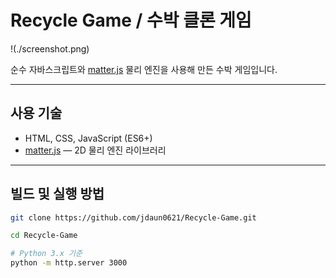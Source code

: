 # Recycle Game / 수박 클론 게임

!(./screenshot.png)

순수 자바스크립트와 [matter.js](https://github.com/liabru/matter-js) 물리 엔진을 사용해 만든 수박 게임입니다.

---

## 사용 기술

- HTML, CSS, JavaScript (ES6+)
- [matter.js](https://github.com/liabru/matter-js) — 2D 물리 엔진 라이브러리

---

## 빌드 및 실행 방법


```bash
git clone https://github.com/jdaun0621/Recycle-Game.git

cd Recycle-Game

# Python 3.x 기준
python -m http.server 3000

